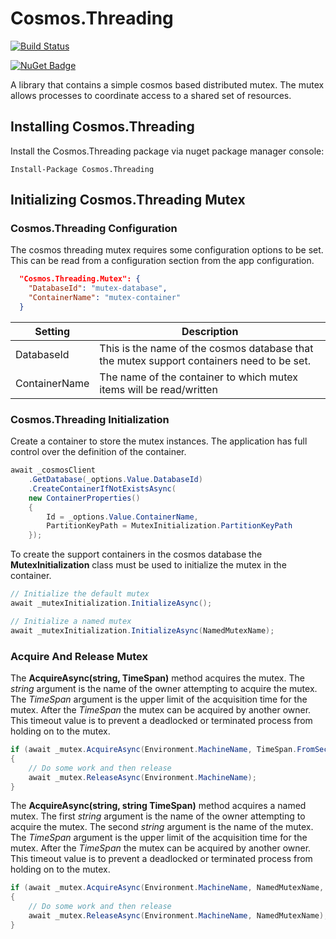 # Cosmos.Threading

[![Build Status](https://derekgn.visualstudio.com/GitHub/_apis/build/status%2FDerekGn.Cosmos.Threading?branchName=main)](https://derekgn.visualstudio.com/GitHub/_build/latest?definitionId=14&branchName=main)

[![NuGet Badge](https://buildstats.info/nuget/Cosmos.Threading)](https://www.nuget.org/packages/Cosmos.Threading/)

A library that contains a simple cosmos based distributed mutex. The mutex allows processes to coordinate access to a shared set of resources.

## Installing Cosmos.Threading

Install the Cosmos.Threading package via nuget package manager console:

``` shell
Install-Package Cosmos.Threading
```

## Initializing Cosmos.Threading Mutex

### Cosmos.Threading Configuration

The cosmos threading mutex requires some configuration options to be set. This can be read from a configuration section from the app configuration.

``` json
  "Cosmos.Threading.Mutex": {
    "DatabaseId": "mutex-database",
    "ContainerName": "mutex-container"
  }
```

Setting| Description
---------|----------
 DatabaseId | This is the name of the cosmos database that the mutex support containers need to be set.
 ContainerName | The name of the container to which mutex items will be read/written

### Cosmos.Threading Initialization

Create a container to store the mutex instances. The application has full control over the definition of the container.

```csharp
await _cosmosClient
    .GetDatabase(_options.Value.DatabaseId)
    .CreateContainerIfNotExistsAsync(
    new ContainerProperties()
    {
        Id = _options.Value.ContainerName,
        PartitionKeyPath = MutexInitialization.PartitionKeyPath
    });
```

To create the support containers in the cosmos database the **MutexInitialization** class must be used to initialize the mutex in the container.

``` csharp
// Initialize the default mutex
await _mutexInitialization.InitializeAsync();

// Initialize a named mutex
await _mutexInitialization.InitializeAsync(NamedMutexName);
```

### Acquire And Release Mutex

The **AcquireAsync(string, TimeSpan)** method acquires the mutex. The *string* argument is the name of the owner attempting to acquire the mutex. The *TimeSpan* argument is the upper limit of the acquisition time for the mutex. After the *TimeSpan* the mutex can be acquired by another owner. This timeout value is to prevent a deadlocked or terminated process from holding on to the mutex.

``` csharp
if (await _mutex.AcquireAsync(Environment.MachineName, TimeSpan.FromSeconds(10)))
{
    // Do some work and then release
    await _mutex.ReleaseAsync(Environment.MachineName);
}
```

The **AcquireAsync(string, string TimeSpan)** method acquires a named mutex. The first *string* argument is the name of the owner attempting to acquire the mutex. The second *string* argument is the name of the mutex. The *TimeSpan* argument is the upper limit of the acquisition time for the mutex. After the *TimeSpan* the mutex can be acquired by another owner. This timeout value is to prevent a deadlocked or terminated process from holding on to the mutex.

``` csharp
if (await _mutex.AcquireAsync(Environment.MachineName, NamedMutexName, TimeSpan.FromSeconds(10)))
{
    // Do some work and then release
    await _mutex.ReleaseAsync(Environment.MachineName, NamedMutexName);
}
```
